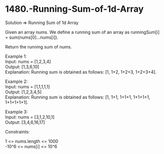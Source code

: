 # 1480.-Running-Sum-of-1d-Array  
Solution => Running Sum of 1d Array  

Given an array nums. We define a running sum of an array as runningSum[i] = sum(nums[0]…nums[i]).  

Return the running sum of nums.  

 

Example 1:  
Input: nums = [1,2,3,4]  
Output: [1,3,6,10]  
Explanation: Running sum is obtained as follows: [1, 1+2, 1+2+3, 1+2+3+4].  


Example 2:  
Input: nums = [1,1,1,1,1]  
Output: [1,2,3,4,5]  
Explanation: Running sum is obtained as follows: [1, 1+1, 1+1+1, 1+1+1+1, 1+1+1+1+1].  


Example 3:  
Input: nums = [3,1,2,10,1]  
Output: [3,4,6,16,17]  


Constraints:  

1 <= nums.length <= 1000  
-10^6 <= nums[i] <= 10^6  

